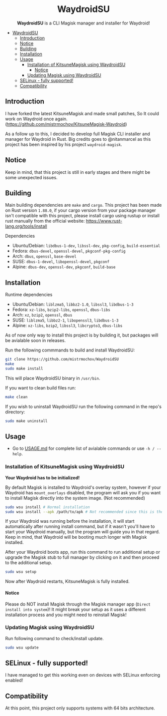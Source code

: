 <div align="center">

# WaydroidSU

**WaydroidSU** is a CLI Magisk manager and installer for Waydroid!

</div>

- [WaydroidSU](#waydroidsu)
  - [Introduction](#introduction)
  - [Notice](#notice)
  - [Building](#building)
  - [Installation](#installation)
  - [Usage](#usage)
    - [Installation of KitsuneMagisk using WaydroidSU](#installation-of-kitsunemagisk-using-waydroidsu)
      - [Notice](#notice-1)
    - [Updating Magisk using WaydroidSU](#updating-magisk-using-waydroidsu)
  - [SELinux - fully supported!](#selinux---fully-supported)
  - [Compatibility](#compatibility)

## Introduction

I have forked the latest KitsuneMagisk and made small patches, So It could work on Waydroid once again. (https://github.com/mistrmochov/KitsuneMagisk-Waydroid)

As a follow up to this, I decided to develop full Magisk CLI installer and manager for Waydroid in Rust. Big credits goes to @nitanmarcel as this project has been inspired by his project `waydroid-magisk`.

## Notice

Keep in mind, that this project is still in early stages and there might be some unexpected issues.

## Building

Main building dependencies are `make` and `cargo`. This project has been made on Rust version `1.88.0`, if your cargo version from your package manager isn't compatible with this project, please install cargo using rustup or install rust manually from the official website: https://www.rust-lang.org/tools/install

Dependencies
- Ubuntu/Debian: `libdbus-1-dev`, `libssl-dev`, `pkg-config`, `build-essential`
- Fedora: `dbus-devel`, `openssl-devel`, `pkgconf-pkg-config`
- Arch: `dbus`, `openssl`, `base-devel`
- SUSE: `dbus-1-devel`, `libopenssl-devel`, `pkgconf`
- Alpine: `dbus-dev`, `openssl-dev`, `pkgconf`, `build-base`

## Installation

Runtime dependencies
- Ubuntu/Debian: `liblzma5`, `libbz2-1.0`, `libssl3`, `libdbus-1-3`
- Fedora: `xz-libs`, `bzip2-libs`, `openssl`, `dbus-libs`
- Arch: `xz`, `bzip2`, `openssl`, `dbus`
- SUSE: `liblzma5`, `libbz2-1`, `libopenssl3`, `libdbus-1-3`
- Alpine: `xz-libs`, `bzip2`, `libssl3`, `libcrypto3`, `dbus-libs`

As of now only way to install this project is by building it, but packages will be avialable soon in releases.

Run the following commmands to build and install WaydroidSU:

```bash
git clone https://github.com/mistrmochov/WaydroidSU
make
sudo make install
```
This will place WaydroidSU binary in `/usr/bin`.

If you want to clean build files run:
```bash
make clean
```

If you wish to uninstall WaydroidSU run the following command in the repo's directory:

```bash
sudo make uninstall
```

## Usage

* Go to [USAGE.md](https://github.com/mistrmochov/WaydroidSU/blob/main/docs/USAGE.md) for complete list of avialable commands or use `-h / --help`.

### Installation of KitsuneMagisk using WaydroidSU

**Your Waydroid has to be initialized!**

By default Magisk is installed to Waydroid's overlay system, however if your Waydroid has `mount_overlays` disabled, the program will ask you if you want to install Magisk directly into the system image. (Not recommended)

```bash
sudo wsu install # Normal installation
sudo wsu install --apk /path/to/apk # Not recommended since this is the only version, that will work on Waydroid
```

If your Waydroid was running before the installation, it will start automatically after running install command, but if it wasn't you'll have to start your Waydroid manually, but the program will guide you in that regard. Keep in mind, that Waydroid will be booting much longer with Magisk installed.

After your Waydroid boots app, run this command to run additional setup or upgrade the Magisk stub to full manager by clicking on it and then proceed to the additional setup.

```bash
sudo wsu setup
```

Now after Waydroid restarts, KitsuneMagisk is fully installed.

#### Notice

Please do NOT install Magisk through the Magisk manager app (`Direct install into system`)! It might break your setup as it uses a different installation process and you might need to reinstall Magisk!

### Updating Magisk using WaydroidSU

Run following command to check/install update.

```bash
sudo wsu update
```

## SELinux - fully supported!

I have managed to get this working even on devices with SELinux enforcing enabled!

## Compatibility

At this point, this project only supports systems with 64 bits architecture.